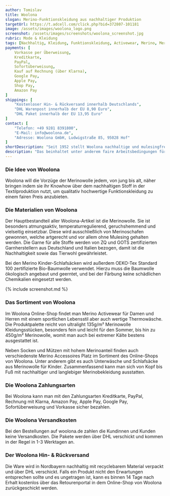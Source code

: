 ```yaml
---
author: Tomislav
title: Woolona
slogan: Merino-Funktionskleidung aus nachhaltiger Produktion
targetUrl: https://t.adcell.com/click.php?bid=372807-101181
image: /assets/images/woolona_logo.png
screenshot: /assets/images/screenshots/woolona_screenshot.jpg
rubric: Mode & Kleidung
tags: [Nachhaltig, Kleidung, Funktionskleidung, Activewear, Merino, Merinowolle, Mulesingfrei]
payments: [
    Vorkasse per Überweisung,
    Kreditkarte,
    PayPal,
    Sofortüberweisung,
    Kauf auf Rechnung (über Klarna),
    Google Pay,
    Apple Pay,
    Shop Pay,
    Amazon Pay
]
shippings: [
    "Kostenloser Hin- & Rückversand innerhalb Deutschlands",
    "DHL Warenpost innerhalb der EU 8,90 Euro",
    "DHL Paket innerhalb der EU 13,95 Euro"
]
contact: [
    "Telefon: +49 9281 8391800",
    "E-Mail: info@woolona.de",
    "Adresse: Woolona GmbH, Ludwigstraße 85, 95028 Hof"
]
shortDescription: "Seit 1952 stellt Woolona nachhaltige und mulesingfreie Outdoorkleidung aus Merinowolle her. Dabei achtet das Unternehmen auf eine ethische und umweltbewusste Vorgehensweise in den eigenen Produktionsstätten in der Türkei."
description: "Das beinhaltet unter anderem faire Arbeitsbedingungen für alle Mitarbeiter und Angestellten im gesamten Betrieb. Der Versand, die Planung und Entwicklung der Merino Produkte geschieht im eigenen Warehouse in Nordbayern."
---
```


### Die Idee von Woolona

Woolona will die Vorzüge der Merinowolle jedem, von jung bis alt, näher bringen indem sie ihr Knowhow über dem nachhaltigen Stoff in der Textilproduktion nutzt, um qualitativ hochwertige Funktionskleidung zu einem fairen Preis anzubieten.

### Die Materialien von Woolona

Der Hauptbestandteil aller Woolona-Artikel ist die Merinowolle. Sie ist besonders atmungsaktiv, temperaturregulierend, geruchshemmend und vielseitig einsetzbar. Diese wird ausschließlich von Merinoschafen gewonnen, welche artgerecht und vor allem ohne Mulesing gehalten werden. Die Garne für alle Stoffe werden von ZQ und GOTS zertifizierten Garnherstellern aus Deutschland und Italien bezogen, damit ist die Nachhaltigkeit sowie das Tierwohl gewährleistet.

Bei den Merino Kinder-Schlafsäcken wird außerdem OEKO-Tex Standard 100 zertifizierte Bio-Baumwolle verwendet. Hierzu muss die Baumwolle ökologisch angebaut und geerntet, und bei der Färbung keine schädlichen Chemikalien eingesetzt werden.

{% include screenshot.md %}

### Das Sortiment von Woolona

Im Woolona Online-Shop findet man Merino Activewear für Damen und Herren mit einem sportlichen Lebensstil aber auch wertige Thermowäsche. Die Produktpalette reicht von ultralight 135g/m² Merinowolle Kleidungsstücken, besonders fein und leicht für den Sommer, bis hin zu 450g/m² Merinowolle, womit man auch bei extremer Kälte bestens ausgestattet ist.

Neben Socken und Mützen mit hohem Merinoanteil finden auch verschiedenste Merino Accessoires Platz im Sortiment des Online-Shops von Woolona. Unter anderem gibt es auch Unterwäsche und Schlafsäcke aus Merinowolle für Kinder. Zusammenfassend kann man sich von Kopf bis Fuß mit nachhaltiger und langlebiger Merinobekleidung ausstatten.

### Die Woolona Zahlungsarten

Bei Woolona kann man mit den Zahlungsarten Kreditkarte, PayPal, Rechnung mit Klarna, Amazon Pay, Apple Pay, Google Pay, Sofortüberweisung und Vorkasse sicher bezahlen.

### Die Woolona Versandkosten

Bei den Bestellungen auf woolona.de zahlen die Kundinnen und Kunden keine Versandkosten. Die Pakete werden über DHL verschickt und kommen in der Regel in 1-3 Werktagen an.

### Der Woolona Hin- & Rückversand

Die Ware wird in Nordbayern nachhaltig mit recyclebarem Material verpackt und über DHL verschickt. Falls ein Produkt nicht den Erwartungen entsprechen sollte und es ungetragen ist, kann es binnen 14 Tage nach Erhalt kostenlos über das Retourenportal in dem Online-Shop von Woolona zurückgeschickt werden.